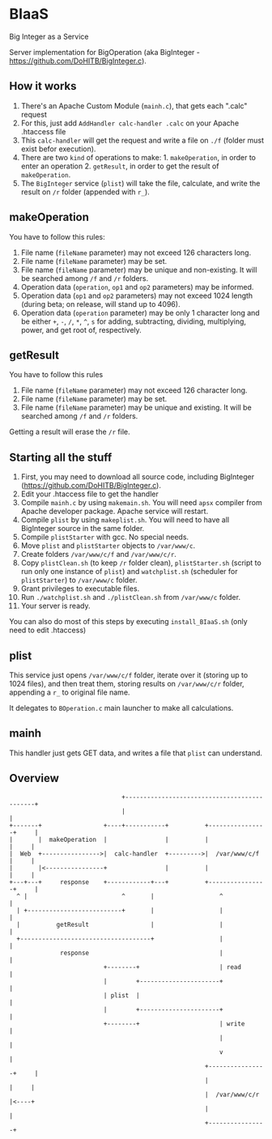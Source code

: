 # BIaaS
Big Integer as a Service

Server implementation for BigOperation (aka BigInteger - https://github.com/DoHITB/BigInteger.c).


## How it works
1. There's an Apache Custom Module (`mainh.c`), that gets each ".calc" request
  1. For this, just add `AddHandler calc-handler .calc` on your Apache .htaccess file
2. This `calc-handler` will get the request and write a file on `./f` (folder must exist befor execution). 
  1. There are two `kind` of operations to make:
    1. `makeOperation`, in order to enter an operation
    2. `getResult`, in order to get the result of `makeOperation`.
3. The `BigInteger` service (`plist`) will take the file, calculate, and write the result on `/r` folder (appended with `r_`). 


## makeOperation
You have to follow this rules:

1. File name (`fileName` parameter) may not exceed 126 characters long.
2. File name (`fileName` parameter) may be set.
3. File name (`fileName` parameter) may be unique and non-existing. It will be searched among `/f` and `/r` folders.
4. Operation data (`operation`, `op1` and `op2` parameters) may be informed.
5. Operation data (`op1` and `op2` parameters) may not exceed 1024 length (during beta; on release, will stand up to 4096).
6. Operation data (`operation` parameter) may be only 1 character long and be either `+`, `-`, `/`, `*`, `^`, `s` for adding, subtracting, dividing, multiplying, power, and get root of, respectively.


## getResult
You have to follow this rules

1. File name (`fileName` parameter) may not exceed 126 character long.
2. File name (`fileName` parameter) may be set.
3. File name (`fileName` parameter) may be unique and existing. It will be searched among `/f` and `/r` folders.

Getting a result will erase the `/r` file.


## Starting all the stuff
1. First, you may need to download all source code, including BigInteger (https://github.com/DoHITB/BigInteger.c).
2. Edit your .htaccess file to get the handler
3. Compile `mainh.c` by using `makemain.sh`. You will need `apsx` compiler from Apache developer package. Apache service will restart.
4. Compile `plist` by using `makeplist.sh`. You will need to have all BigInteger source in the same folder.
5. Compile `plistStarter` with gcc. No special needs.
6. Move `plist` and `plistStarter` objects to `/var/www/c`.
7. Create folders `/var/www/c/f` and `/var/www/c/r`.
8. Copy `plistClean.sh` (to keep `/r` folder clean), `plistStarter.sh` (script to run only one instance of `plist`) and `watchplist.sh` (scheduler for `plistStarter`) to `/var/www/c` folder.
9. Grant privileges to executable files.
10. Run `./watchplist.sh` and `./plistClean.sh` from `/var/www/c` folder.
11. Your server is ready.

You can also do most of this steps by executing `install_BIaaS.sh` (only need to edit .htaccess)


## plist
This service just opens `/var/www/c/f` folder, iterate over it (storing up to 1024 files), and then treat them, storing results on `/var/www/c/r` folder, appending a `r_` to original file name.

It delegates to `BOperation.c` main launcher to make all calculations.


## mainh
This handler just gets GET data, and writes a file that `plist` can understand.


## Overview

                                   +---------------------------------------------+
                                   |                                             |
    +-------+                 +----+-----------+          +----------------+     |
    |       |  makeOperation  |                |          |                |     |
    |  Web  +---------------->|  calc-handler  +--------->|  /var/www/c/f  |     |
    |       |<----------------+                |          |                |     |
    +---+---+     response    +------------+---+          +----------------+     |
      ^ |                          ^       |                  ^                  |
      | +--------------------------+       |                  |                  |
      |          getResult                 |                  |                  |
      +------------------------------------+                  |                  |
                  response                                    |                  |
                              +--------+                      | read             |
                              |        +----------------------+                  |
                              | plist  |                                         |
                              |        +----------------------+                  |
                              +--------+                      | write            |
                                                              |                  |
                                                              v                  |
                                                          +----------------+     |
                                                          |                |     |
                                                          |  /var/www/c/r  |<----+
                                                          |                |
                                                          +----------------+
